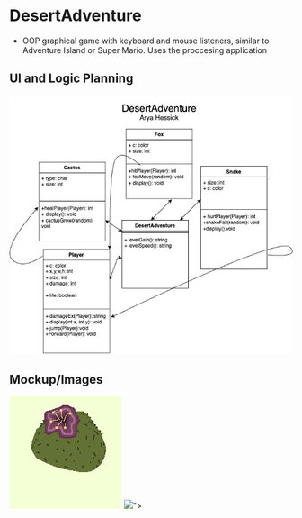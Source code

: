 # DesertAdventure
* OOP graphical game with keyboard and mouse listeners, similar to Adventure Island or Super Mario. Uses the proccesing application

## UI and Logic Planning
<img src="https://github.com/Ahessick/Indopro/blob/main/images/DesertAdventure1.jpg?raw=true">

## Mockup/Images
<img src="https://github.com/Ahessick/Indopro/blob/main/images/Cactus.png?raw=true">
<img src="<img src="https://github.com/Ahessick/Indopro/blob/main/images/Cactus.png?raw=true">">



















